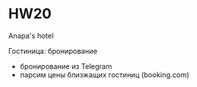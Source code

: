 # HW20
Anapa's hotel

Гостиница: бронирование

+ бронирование из Telegram
+ парсим цены близжащих гостиниц (booking.com)
